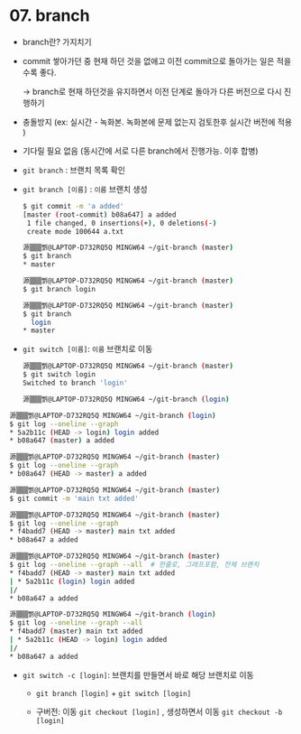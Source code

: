 # 07. branch

- branch란? 가지치기

- commit 쌓아가던 중 현재 하던 것을 없애고 이전 commit으로 돌아가는 일은 적을수록 좋다. 

  -> branch로 현재 하던것을 유지하면서 이전 단계로 돌아가 다른 버전으로 다시 진행하기 

- 충돌방지 (ex: 실시간 - 녹화본. 녹화본에 문제 없는지 검토한후 실시간 버전에 적용 )

- 기다릴 필요 없음 (동시간에 서로 다른 branch에서 진행가능. 이후 합병)

- `git branch` : 브랜치 목록 확인

- `git branch [이름]` : `이름` 브랜치 생성

  ```bash
  $ git commit -m 'a added'
  [master (root-commit) b08a647] a added
   1 file changed, 0 insertions(+), 0 deletions(-)
   create mode 100644 a.txt
  
  源▒▒▒삙@LAPTOP-D732RQ5Q MINGW64 ~/git-branch (master)
  $ git branch
  * master
  
  源▒▒▒삙@LAPTOP-D732RQ5Q MINGW64 ~/git-branch (master)
  $ git branch login
  
  源▒▒▒삙@LAPTOP-D732RQ5Q MINGW64 ~/git-branch (master)
  $ git branch
    login
  * master
  
  ```

- `git switch [이름]`: `이름` 브랜치로 이동

  ```bash
  源▒▒▒삙@LAPTOP-D732RQ5Q MINGW64 ~/git-branch (master)
  $ git switch login
  Switched to branch 'login'
  
  源▒▒▒삙@LAPTOP-D732RQ5Q MINGW64 ~/git-branch (login)
  
  ```

  

```bash
源▒▒▒삙@LAPTOP-D732RQ5Q MINGW64 ~/git-branch (login)
$ git log --oneline --graph
* 5a2b11c (HEAD -> login) login added
* b08a647 (master) a added

源▒▒▒삙@LAPTOP-D732RQ5Q MINGW64 ~/git-branch (master)
$ git log --oneline --graph
* b08a647 (HEAD -> master) a added

```

```bash
源▒▒▒삙@LAPTOP-D732RQ5Q MINGW64 ~/git-branch (master)
$ git commit -m 'main txt added'

源▒▒▒삙@LAPTOP-D732RQ5Q MINGW64 ~/git-branch (master)
$ git log --oneline --graph
* f4badd7 (HEAD -> master) main txt added
* b08a647 a added

源▒▒▒삙@LAPTOP-D732RQ5Q MINGW64 ~/git-branch (master)
$ git log --oneline --graph --all  # 한줄로, 그래프포함, 전체 브랜치
* f4badd7 (HEAD -> master) main txt added
| * 5a2b11c (login) login added
|/
* b08a647 a added

```

```bash
源▒▒▒삙@LAPTOP-D732RQ5Q MINGW64 ~/git-branch (login)
$ git log --oneline --graph --all
* f4badd7 (master) main txt added
| * 5a2b11c (HEAD -> login) login added
|/
* b08a647 a added
```



- `git switch -c [login]`: 브랜치를 만들면서 바로 해당 브랜치로 이동

  - `git branch [login]` + `git switch [login]` 

  - 구버전: 이동 `git checkout [login]` , 생성하면서 이동 `git checkout -b [login]`